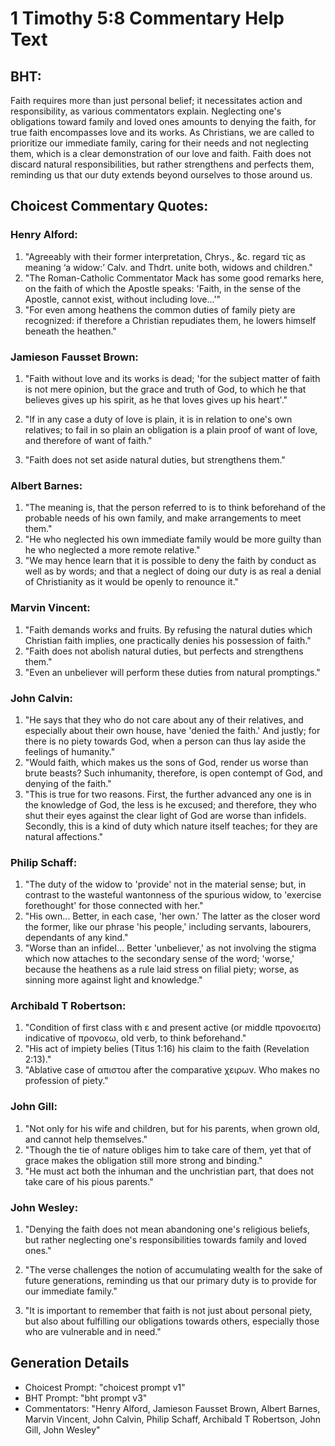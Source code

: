 # 1 Timothy 5:8 Commentary Help Text

## BHT:
Faith requires more than just personal belief; it necessitates action and responsibility, as various commentators explain. Neglecting one's obligations toward family and loved ones amounts to denying the faith, for true faith encompasses love and its works. As Christians, we are called to prioritize our immediate family, caring for their needs and not neglecting them, which is a clear demonstration of our love and faith. Faith does not discard natural responsibilities, but rather strengthens and perfects them, reminding us that our duty extends beyond ourselves to those around us.

## Choicest Commentary Quotes:
### Henry Alford:
1. "Agreeably with their former interpretation, Chrys., &c. regard τίς as meaning ‘a widow:’ Calv. and Thdrt. unite both, widows and children."
2. "The Roman-Catholic Commentator Mack has some good remarks here, on the faith of which the Apostle speaks: 'Faith, in the sense of the Apostle, cannot exist, without including love...'"
3. "For even among heathens the common duties of family piety are recognized: if therefore a Christian repudiates them, he lowers himself beneath the heathen."

### Jamieson Fausset Brown:
1. "Faith without love and its works is dead; 'for the subject matter of faith is not mere opinion, but the grace and truth of God, to which he that believes gives up his spirit, as he that loves gives up his heart'." 

2. "If in any case a duty of love is plain, it is in relation to one's own relatives; to fail in so plain an obligation is a plain proof of want of love, and therefore of want of faith."

3. "Faith does not set aside natural duties, but strengthens them."

### Albert Barnes:
1. "The meaning is, that the person referred to is to think beforehand of the probable needs of his own family, and make arrangements to meet them."
2. "He who neglected his own immediate family would be more guilty than he who neglected a more remote relative."
3. "We may hence learn that it is possible to deny the faith by conduct as well as by words; and that a neglect of doing our duty is as real a denial of Christianity as it would be openly to renounce it."

### Marvin Vincent:
1. "Faith demands works and fruits. By refusing the natural duties which Christian faith implies, one practically denies his possession of faith." 
2. "Faith does not abolish natural duties, but perfects and strengthens them." 
3. "Even an unbeliever will perform these duties from natural promptings."

### John Calvin:
1. "He says that they who do not care about any of their relatives, and especially about their own house, have 'denied the faith.' And justly; for there is no piety towards God, when a person can thus lay aside the feelings of humanity." 
2. "Would faith, which makes us the sons of God, render us worse than brute beasts? Such inhumanity, therefore, is open contempt of God, and denying of the faith." 
3. "This is true for two reasons. First, the further advanced any one is in the knowledge of God, the less is he excused; and therefore, they who shut their eyes against the clear light of God are worse than infidels. Secondly, this is a kind of duty which nature itself teaches; for they are natural affections."

### Philip Schaff:
1. "The duty of the widow to 'provide' not in the material sense; but, in contrast to the wasteful wantonness of the spurious widow, to 'exercise forethought' for those connected with her."
2. "His own... Better, in each case, 'her own.' The latter as the closer word the former, like our phrase 'his people,' including servants, labourers, dependants of any kind."
3. "Worse than an infidel... Better 'unbeliever,' as not involving the stigma which now attaches to the secondary sense of the word; 'worse,' because the heathens as a rule laid stress on filial piety; worse, as sinning more against light and knowledge."

### Archibald T Robertson:
1. "Condition of first class with ε and present active (or middle προνοειτα) indicative of προνοεω, old verb, to think beforehand." 
2. "His act of impiety belies (Titus 1:16) his claim to the faith (Revelation 2:13)."
3. "Ablative case of απιστου after the comparative χειρων. Who makes no profession of piety."

### John Gill:
1. "Not only for his wife and children, but for his parents, when grown old, and cannot help themselves."
2. "Though the tie of nature obliges him to take care of them, yet that of grace makes the obligation still more strong and binding."
3. "He must act both the inhuman and the unchristian part, that does not take care of his pious parents."

### John Wesley:
1. "Denying the faith does not mean abandoning one's religious beliefs, but rather neglecting one's responsibilities towards family and loved ones." 

2. "The verse challenges the notion of accumulating wealth for the sake of future generations, reminding us that our primary duty is to provide for our immediate family."

3. "It is important to remember that faith is not just about personal piety, but also about fulfilling our obligations towards others, especially those who are vulnerable and in need."


## Generation Details
- Choicest Prompt: "choicest prompt v1"
- BHT Prompt: "bht prompt v3"
- Commentators: "Henry Alford, Jamieson Fausset Brown, Albert Barnes, Marvin Vincent, John Calvin, Philip Schaff, Archibald T Robertson, John Gill, John Wesley"
